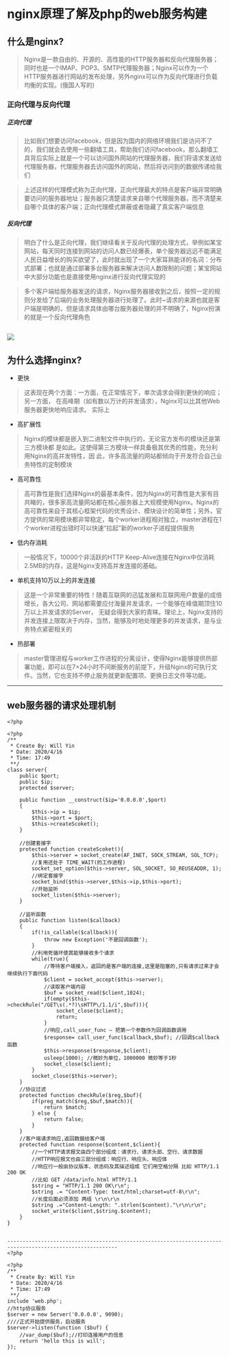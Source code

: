 # nginx原理了解及php的web服务构建
## 什么是nginx?
>Nginx是一款自由的、开源的、高性能的HTTP服务器和反向代理服务器；同时也是一个IMAP、POP3、SMTP代理服务器；Nginx可以作为一个HTTP服务器进行网站的发布处理，另外nginx可以作为反向代理进行负载均衡的实现。(俄国人写的)
### 正向代理与反向代理
##### 正向代理
>比如我们想要访问facebook，但是因为国内的网络环境我们是访问不了的，我们就会去使用一些翻墙工具，帮助我们访问facebook，那么翻墙工具背后实际上就是一个可以访问国外网站的代理服务器，我们将请求发送给代理服务器，代理服务器去访问国外的网站，然后将访问到的数据传递给我们

>上述这样的代理模式称为正向代理，正向代理最大的特点是客户端非常明确要访问的服务器地址；服务器只清楚请求来自哪个代理服务器，而不清楚来自哪个具体的客户端；正向代理模式屏蔽或者隐藏了真实客户端信息

##### 反向代理
>明白了什么是正向代理，我们继续看关于反向代理的处理方式，举例如某宝网站，每天同时连接到网站的访问人数已经爆表，单个服务器远远不能满足人民日益增长的购买欲望了，此时就出现了一个大家耳熟能详的名词：分布式部署；也就是通过部署多台服务器来解决访问人数限制的问题；某宝网站中大部分功能也是直接使用nginx进行反向代理实现的

>多个客户端给服务器发送的请求，Nginx服务器接收到之后，按照一定的规则分发给了后端的业务处理服务器进行处理了。此时~请求的来源也就是客户端是明确的，但是请求具体由哪台服务器处理的并不明确了，Nginx扮演的就是一个反向代理角色

![](https://timgsa.baidu.com/timg?image&quality=80&size=b9999_10000&sec=1587039851496&di=f2d6ea47a61ca5d2f532188cea0e98a3&imgtype=0&src=http%3A%2F%2F201903.oss-cn-hangzhou.aliyuncs.com%2Fjs%2F900301-65d94c0d393cdd5c5a5eeaa7f68034c3.png)
---
## 为什么选择nginx?
- 更快
>这表现在两个方面：一方面，在正常情况下，单次请求会得到更快的响应；另一方面，
在高峰期（如有数以万计的并发请求），Nginx可以比其他Web服务器更快地响应请求。
实际上

- 高扩展性
>Nginx的模块都是嵌入到二进制文件中执行的，无论官方发布的模块还是第三方模块都
是如此。这使得第三方模块一样具备极其优秀的性能，充分利用Nginx的高并发特性，因
此，许多高流量的网站都倾向于开发符合自己业务特性的定制模块

- 高可靠性
>高可靠性是我们选择Nginx的最基本条件，因为Nginx的可靠性是大家有目共睹的，很多家高流量网站都在核心服务器上大规模使用Nginx。Nginx的高可靠性来自于其核心框架代码的优秀设计、模块设计的简单性；另外，官方提供的常用模块都非常稳定，每个worker进程相对独立，master进程在1个worker进程出错时可以快速“拉起”新的worker子进程提供服务

- 低内存消耗
>一般情况下，10000个非活跃的HTTP Keep-Alive连接在Nginx中仅消耗2.5MB的内存，这是Nginx支持高并发连接的基础。

- 单机支持10万以上的并发连接
>这是一个非常重要的特性！随着互联网的迅猛发展和互联网用户数量的成倍增长，各大公司、网站都需要应付海量并发请求，一个能够在峰值期顶住10万以上并发请求的Server，
无疑会得到大家的青睐。理论上，Nginx支持的并发连接上限取决于内存，当然，能够及时地处理更多的并发请求，是与业务特点紧密相关的

- 热部署
>master管理进程与worker工作进程的分离设计，使得Nginx能够提供热部署功能，即可以在7×24小时不间断服务的前提下，升级Nginx的可执行文件。当然，它也支持不停止服务就更新配置项、更换日志文件等功能。
---
## web服务器的请求处理机制
````
<?php

<?php
/**
 * Create By: Will Yin
 * Date: 2020/4/16
 * Time: 17:49
 **/
class server{
    public $port;
    public $ip;
    protected $server;

    public function __construct($ip='0.0.0.0',$port)
    {
        $this->ip = $ip;
        $this->port = $port;
        $this->createScoket();
    }

    //创建套接字
    protected function createScoket(){
        $this->server = socket_create(AF_INET, SOCK_STREAM, SOL_TCP);
        //复用还处于 TIME_WAIT(的工作进程)
        socket_set_option($this->server, SOL_SOCKET, SO_REUSEADDR, 1);
        //绑定套接字
        socket_bind($this->server,$this->ip,$this->port);
        //开始监听
        socket_listen($this->server);
    }

    //监听函数
    public function listen($callback)
    {
        if(!is_callable($callback)){
            throw new Exception('不是回调函数');
        }
        //利用死循环使其能够接收多个请求
        while(true){
            //等待客户端接入，返回的是客户端的连接,这里是阻塞的,只有请求过来才会继续执行下面代码
            $client = socket_accept($this->server);
            //读取客户端内容
            $buf = socket_read($client,1024);
            if(empty($this->checkRule("/GET\s(.*?)\sHTTP\/1.1/i",$buf))){
                socket_close($client);
                return;
            }
            //响应,call_user_func — 把第一个参数作为回调函数调用
            $response= call_user_func($callback,$buf); //回调$callback函数
            $this->response($response,$client);
            usleep(1000); //微妙为单位，1000000 微妙等于1秒
            socket_close($client);
        }
        socket_close($this->server);
    }
    //协议过滤
    protected function checkRule($reg,$buf){
        if(preg_match($reg,$buf,$match)){
            return $match;
        } else {
            return false;
        }
    }
    //客户端请求响应,返回数据给客户端
    protected function response($content,$client){
        //一个HTTP请求报文由四个部分组成：请求行、请求头部、空行、请求数据
        //HTTP响应报文也由三部分组成：响应行、响应头、响应体
        //响应行一般由协议版本、状态码及其描述组成 它们用空格分隔 比如 HTTP/1.1 200 OK
        //比如 GET /data/info.html HTTP/1.1
        $string = "HTTP/1.1 200 OK\r\n";
        $string .= "Content-Type: text/html;charset=utf-8\r\n";
        //长度后面必须添加 两组 \r\n\r\n
        $string .="Content-Length: ".strlen($content)."\r\n\r\n";
        socket_write($client,$string.$content);
    }
}


----------------------------------------------------------------------------------------------------------
<?php 

<?php
/**
 * Create By: Will Yin
 * Date: 2020/4/16
 * Time: 17:49
 **/
include 'web.php';
//http协议服务
$server = new Server('0.0.0.0', 9090);
////正式开始提供服务，启动服务
$server->listen(function ($buf) {
    //var_dump($buf);//打印连接用户的信息
    return 'hello this is will';
});

````
